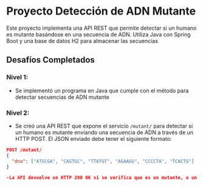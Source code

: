 # Proyecto Detección de ADN Mutante

Este proyecto implementa una API REST que permite detectar si un humano es mutante basándose en una secuencia de ADN. Utiliza Java con Spring Boot y una base de datos H2 para almacenar las secuencias 

## Desafíos Completados

### Nivel 1:
- Se implementó un programa en Java que cumple con el método para detectar secuencias de ADN mutante

### Nivel 2:
- Se creó una API REST que expone el servicio `/mutant/` para detectar si un humano es mutante enviando una secuencia de ADN a través de un HTTP POST. El JSON enviado debe tener el siguiente formato:

```json
POST /mutant/
{
  "dna": ["ATGCGA", "CAGTGC", "TTATGT", "AGAAGG", "CCCCTA", "TCACTG"]
}

-La API devuelve un HTTP 200 OK si se verifica que es un mutante, o un HTTP 403 Forbidden en caso contrario